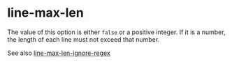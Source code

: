 # line-max-len

The value of this option is either `false` or a positive integer. If it is a number, the length of each line must not exceed that number.

See also [line-max-len-ignore-regex](../line-max-len-ignore-regex/README.md)

